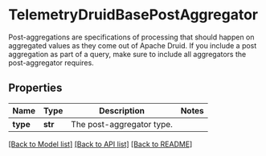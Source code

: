 # TelemetryDruidBasePostAggregator

Post-aggregations are specifications of processing that should happen on aggregated values as they come out of Apache Druid. If you include a post aggregation as part of a query, make sure to include all aggregators the post-aggregator requires.
## Properties
Name | Type | Description | Notes
------------ | ------------- | ------------- | -------------
**type** | **str** | The post-aggregator type. | 

[[Back to Model list]](../README.md#documentation-for-models) [[Back to API list]](../README.md#documentation-for-api-endpoints) [[Back to README]](../README.md)


